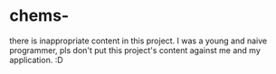# chems-
there is inappropriate content in this project. 
I was a young and naive programmer, pls don't put this project's content against me and my application. :D
